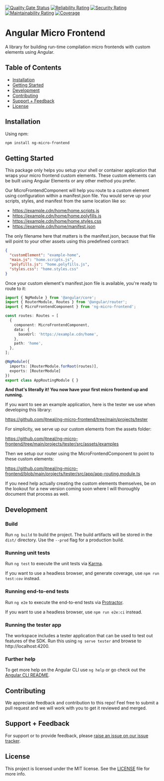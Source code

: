 [![Quality Gate Status](https://sonarcloud.io/api/project_badges/measure?project=jtneal_ng-micro-frontend&metric=alert_status)](https://sonarcloud.io/dashboard?id=jtneal_ng-micro-frontend)
[![Reliability Rating](https://sonarcloud.io/api/project_badges/measure?project=jtneal_ng-micro-frontend&metric=reliability_rating)](https://sonarcloud.io/dashboard?id=jtneal_ng-micro-frontend)
[![Security Rating](https://sonarcloud.io/api/project_badges/measure?project=jtneal_ng-micro-frontend&metric=security_rating)](https://sonarcloud.io/dashboard?id=jtneal_ng-micro-frontend)
[![Maintainability Rating](https://sonarcloud.io/api/project_badges/measure?project=jtneal_ng-micro-frontend&metric=sqale_rating)](https://sonarcloud.io/dashboard?id=jtneal_ng-micro-frontend)
[![Coverage](https://sonarcloud.io/api/project_badges/measure?project=jtneal_ng-micro-frontend&metric=coverage)](https://sonarcloud.io/dashboard?id=jtneal_ng-micro-frontend)

# Angular Micro Frontend

A library for building run-time compilation micro frontends with custom elements using Angular.

## Table of Contents

- [Installation](#installation)
- [Getting Started](#getting-started)
- [Development](#development)
- [Contributing](#contributing)
- [Support + Feedback](#support--feedback)
- [License](#license)

## Installation

Using npm:

```sh
npm install ng-micro-frontend
```

## Getting Started

This package only helps you setup your shell or container application that wraps your micro frontend custom elements. These custom elements can be built using Angular Elements or any other method you prefer.

Our MicroFrontendComponent will help you route to a custom element using configuration within a manifest.json file. You would serve up your scripts, styles, and manifest from the same location like so:

- https://example.cdn/home/home.scripts.js
- https://example.cdn/home/home.polyfills.js
- https://example.cdn/home/home.styles.css
- https://example.cdn/home/manifest.json

The only filename here that matters is the manifest.json, because that file will point to your other assets using this predefined contract:

```json
{
  "customElement": "example-home",
  "main.js": "home.scripts.js",
  "polyfills.js": "home.polyfills.js",
  "styles.css": "home.styles.css"
}
```

Once your custom element's manifest.json file is available, you're ready to route to it:

```typescript
import { NgModule } from '@angular/core';
import { RouterModule, Routes } from '@angular/router';
import { MicroFrontendComponent } from 'ng-micro-frontend';

const routes: Routes = [
  {
    component: MicroFrontendComponent,
    data: {
      baseUrl: 'https://example.cdn/home',
    },
    path: 'home',
  },
];

@NgModule({
  imports: [RouterModule.forRoot(routes)],
  exports: [RouterModule]
})
export class AppRoutingModule { }
```

**And that's literally it! You now have your first micro frontend up and running.**

If you want to see an example application, here is the tester we use when developing this library:

https://github.com/jtneal/ng-micro-frontend/tree/main/projects/tester

For simplicity, we serve up our custom elements from the assets folder:

https://github.com/jtneal/ng-micro-frontend/tree/main/projects/tester/src/assets/examples

Then we setup our router using the MicroFrontendComponent to point to these custom elements:

https://github.com/jtneal/ng-micro-frontend/blob/main/projects/tester/src/app/app-routing.module.ts

If you need help actually creating the custom elements themselves, be on the lookout for a new version coming soon where I will thoroughly document that process as well.

## Development

### Build

Run `ng build` to build the project. The build artifacts will be stored in the `dist/` directory. Use the `--prod` flag for a production build.

### Running unit tests

Run `ng test` to execute the unit tests via [Karma](https://karma-runner.github.io).

If you want to use a headless browser, and generate coverage, use `npm run test:cov` instead.

### Running end-to-end tests

Run `ng e2e` to execute the end-to-end tests via [Protractor](http://www.protractortest.org/).

If you want to use a headless browser, use `npm run e2e:ci` instead.

### Running the tester app

The workspace includes a tester application that can be used to test out features of the SDK. Run this using `ng serve tester` and browse to http://localhost:4200.

### Further help

To get more help on the Angular CLI use `ng help` or go check out the [Angular CLI README](https://github.com/angular/angular-cli/blob/master/README.md).

## Contributing

We appreciate feedback and contribution to this repo! Feel free to submit a pull request and we will work with you to get it reviewed and merged.

## Support + Feedback

For support or to provide feedback, please [raise an issue on our issue tracker](https://github.com/jtneal/ng-micro-frontend/issues).

## License

This project is licensed under the MIT license. See the [LICENSE](https://github.com/jtneal/ng-micro-frontend/blob/main/LICENSE) file for more info.
